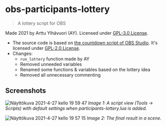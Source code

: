 # obs-participants-lottery
> A lottery script for OBS

Made 2021 by Arttu Ylhävuori (AY). Licensed under [GPL-3.0 License](https://github.com/areee/obs-participants-lottery/blob/main/LICENSE).

- The source code is based on [the countdown script of OBS Studio](https://github.com/obsproject/obs-studio/blob/master/UI/frontend-plugins/frontend-tools/data/scripts/countdown.lua). It's licensed under [GPL-2.0 License](https://github.com/obsproject/obs-studio/blob/master/COPYING).
- Changes:
  - `run_lottery` function made by AY
  - Removed unneeded variables
  - Renamed some functions & variables based on the lottery idea
  - Removed all unnecessary commenting

## Screenshots

![Näyttökuva 2021-4-27 kello 19 59 47](https://user-images.githubusercontent.com/10089872/116282202-2653f680-a793-11eb-8450-ec8cb96f1211.png)
_Image 1: A script view (Tools -> Scripts) with default settings when participants-lottery.lua is added._

![Näyttökuva 2021-4-27 kello 19 57 15](https://user-images.githubusercontent.com/10089872/116282448-7468fa00-a793-11eb-9182-c4f951a0f17e.png)
_Image 2: The final result in a scene._
